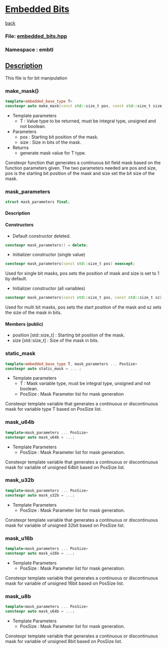 # <u>Embedded Bits</u>
[back](../README.md)
### File: [embedded_bits.hpp](../embedded/inc/embedded_bits.hpp)

### Namespace : embtl

## <u>Description</u>
This file is for bit manipulation 

### make_mask()
```c++
template<embedded_base_type T>
constexpr auto make_mask(const std::size_t pos, const std::size_t size) noexcept -> T { ... }
```
- Template parameters
  - T : Value type to be returned, must be integral type, unsigned and not boolean.
- Parameters
  - pos : Starting bit position of the mask.
  - size : Size in bits of the mask.
- Returns
  - generate mask value for T type.

Constexpr function that generates a continuous bit field mask based on the function parameters given. The two parameters
needed are pos and size, pos is the starting bit position of the mask and size set the bit size of the mask. 

### mask_parameters
```c++
struct mask_parameters final;
```

#### Description

#### Constructors
- Default constructor deleted.
```c++
constexpr mask_parameters() = delete;
```
- Initializer constructor (single value)
```c++
constexpr mask_parameters(const std::size_t pos) noexcept;
```

Used for single bit masks, pos sets the position of mask and size is set to 1 by default.

- Initializer constructor (all variables)
```c++
constexpr mask_parameters(const std::size_t pos, const std::size_t sz) noexcept; 
```

Used for multi bit masks, pos sets the start position of the mask and sz sets the size of the mask in bits.

#### Members (public)
- position [std::size_t] : Starting bit position of the mask.
- size [std::size_t] : Size of the mask in bits. 

### static_mask
```c++
template<embedded_base_type T, mask_parameters ... PosSize>
constexpr auto static_mask = ... ;
```
- Template parameters
  - T : Mask variable type, must be integral type, unsigned and not boolean.
  - PosSize : Mask Parameter list for mask generation

Constexpr template variable that generates a continuous or discontinuous mask for variable type T based on PosSize list.

### mask_u64b
```c++
template<mask_parameters ... PosSize>
constexpr auto mask_u64b = ...;
```
- Template Parameters
  - PosSize : Mask Parameter list for mask generation.

Constexpr template variable that generates a continuous or discontinuous mask for variable of unsigned 64bit based on PosSize list.

### mask_u32b
```c++
template<mask_parameters ... PosSize>
constexpr auto mask_u32b = ...;
```
- Template Parameters
    - PosSize : Mask Parameter list for mask generation.

Constexpr template variable that generates a continuous or discontinuous mask for variable of unsigned 32bit based on PosSize list.

### mask_u16b
```c++
template<mask_parameters ... PosSize>
constexpr auto mask_u16b = ...;
```
- Template Parameters
    - PosSize : Mask Parameter list for mask generation.

Constexpr template variable that generates a continuous or discontinuous mask for variable of unsigned 16bit based on PosSize list.

### mask_u8b
```c++
template<mask_parameters ... PosSize>
constexpr auto mask_u64b = ...;
```
- Template Parameters
    - PosSize : Mask Parameter list for mask generation.

Constexpr template variable that generates a continuous or discontinuous mask for variable of unsigned 8bit based on PosSize list.
